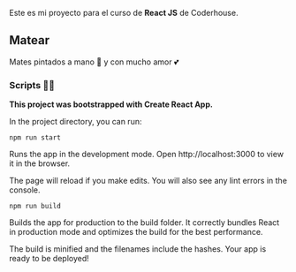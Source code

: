 Este es mi proyecto para el curso de **React JS** de Coderhouse.

## Matear
Mates pintados a mano 🎨 y con mucho amor 💕

### Scripts 👨‍💻

**This project was bootstrapped with Create React App.**

In the project directory, you can run:

`npm run start`

Runs the app in the development mode.
Open http://localhost:3000 to view it in the browser.

The page will reload if you make edits.
You will also see any lint errors in the console.

`npm run build`

Builds the app for production to the build folder.
It correctly bundles React in production mode and optimizes the build for the best performance.

The build is minified and the filenames include the hashes.
Your app is ready to be deployed!